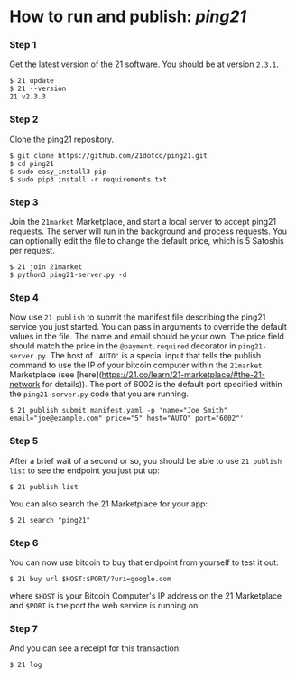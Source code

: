 # How to run and publish: _**ping21**_

### Step 1
Get the latest version of the 21 software. You should be at version `2.3.1`.

```
$ 21 update
$ 21 --version
21 v2.3.3
```

### Step 2
Clone the ping21 repository.

```
$ git clone https://github.com/21dotco/ping21.git
$ cd ping21
$ sudo easy_install3 pip
$ sudo pip3 install -r requirements.txt
```

### Step 3
Join the `21market` Marketplace, and start a local
server to accept ping21 requests. The server will run in the
background and process requests.  You can optionally edit the file
to change the default price, which is 5 Satoshis per request.

```
$ 21 join 21market
$ python3 ping21-server.py -d
```

### Step 4
Now use `21 publish` to submit the manifest file describing the
ping21 service you just started. You can pass in arguments to override the
default values in the file.  The name and email should be your own. The price
field should match the price in the `@payment.required` decorator in `ping21-server.py`.
The host of `'AUTO'` is a special input that tells the publish command to use
the IP of your bitcoin computer within the `21market` Marketplace (see
[here](https://21.co/learn/21-marketplace/#the-21-network for details)). The
port of 6002 is the default port specified within the
`ping21-server.py` code that you are running.

```
$ 21 publish submit manifest.yaml -p 'name="Joe Smith" email="joe@example.com" price="5" host="AUTO" port="6002"'
```

### Step 5
After a brief wait of a second or so, you should be able to use `21 publish list`
to see the endpoint you just put up:

```
$ 21 publish list
```

You can also search the 21 Marketplace for your app:

```
$ 21 search "ping21"
```

### Step 6
You can now use bitcoin to buy that endpoint from yourself to test it out:

```
$ 21 buy url $HOST:$PORT/?uri=google.com
```

where `$HOST` is your Bitcoin Computer's IP address on the 21 Marketplace and
`$PORT` is the port the web service is running on.

### Step 7
And you can see a receipt for this transaction:

```
$ 21 log
```
